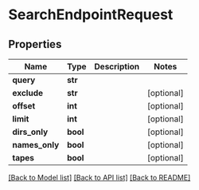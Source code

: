# SearchEndpointRequest


## Properties

Name | Type | Description | Notes
------------ | ------------- | ------------- | -------------
**query** | **str** |  | 
**exclude** | **str** |  | [optional] 
**offset** | **int** |  | [optional] 
**limit** | **int** |  | [optional] 
**dirs_only** | **bool** |  | [optional] 
**names_only** | **bool** |  | [optional] 
**tapes** | **bool** |  | [optional] 

[[Back to Model list]](../README.md#models) [[Back to API list]](../README.md#api-endpoints) [[Back to README]](../README.md)


